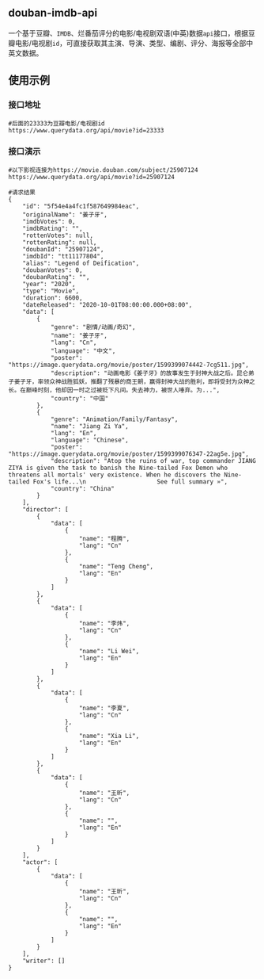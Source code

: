 douban-imdb-api
---------------
一个基于豆瓣、`IMDB`、烂番茄评分的电影/电视剧双语(中英)数据`api`接口，根据豆瓣电影/电视剧`id`，可直接获取其主演、导演、类型、编剧、评分、海报等全部中英文数据。

使用示例
----
### 接口地址

    #后面的23333为豆瓣电影/电视剧id
    https://www.querydata.org/api/movie?id=23333

### 接口演示

    #以下影视连接为https://movie.douban.com/subject/25907124
    https://www.querydata.org/api/movie?id=25907124
    
    #请求结果
    {
        "id": "5f54e4a4fc1f587649984eac",
        "originalName": "姜子牙",
        "imdbVotes": 0,
        "imdbRating": "",
        "rottenVotes": null,
        "rottenRating": null,
        "doubanId": "25907124",
        "imdbId": "tt11177804",
        "alias": "Legend of Deification",
        "doubanVotes": 0,
        "doubanRating": "",
        "year": "2020",
        "type": "Movie",
        "duration": 6600,
        "dateReleased": "2020-10-01T08:00:00.000+08:00",
        "data": [
            {
                "genre": "剧情/动画/奇幻",
                "name": "姜子牙",
                "lang": "Cn",
                "language": "中文",
                "poster": "https://image.querydata.org/movie/poster/1599399074442-7cg511.jpg",
                "description": "动画电影《姜子牙》的故事发生于封神大战之后。昆仑弟子姜子牙，率领众神战胜狐妖，推翻了残暴的商王朝，赢得封神大战的胜利，即将受封为众神之长。在巅峰时刻，他却因一时之过被贬下凡间。失去神力，被世人唾弃。为...",
                "country": "中国"
            },
            {
                "genre": "Animation/Family/Fantasy",
                "name": "Jiang Zi Ya",
                "lang": "En",
                "language": "Chinese",
                "poster": "https://image.querydata.org/movie/poster/1599399076347-22ag5e.jpg",
                "description": "Atop the ruins of war, top commander JIANG ZIYA is given the task to banish the Nine-tailed Fox Demon who threatens all mortals' very existence. When he discovers the Nine-tailed Fox's life...\n                    See full summary »",
                "country": "China"
            }
        ],
        "director": [
            {
                "data": [
                    {
                        "name": "程腾",
                        "lang": "Cn"
                    },
                    {
                        "name": "Teng Cheng",
                        "lang": "En"
                    }
                ]
            },
            {
                "data": [
                    {
                        "name": "李炜",
                        "lang": "Cn"
                    },
                    {
                        "name": "Li Wei",
                        "lang": "En"
                    }
                ]
            },
            {
                "data": [
                    {
                        "name": "李夏",
                        "lang": "Cn"
                    },
                    {
                        "name": "Xia Li",
                        "lang": "En"
                    }
                ]
            },
            {
                "data": [
                    {
                        "name": "王昕",
                        "lang": "Cn"
                    },
                    {
                        "name": "",
                        "lang": "En"
                    }
                ]
            }
        ],
        "actor": [
            {
                "data": [
                    {
                        "name": "王昕",
                        "lang": "Cn"
                    },
                    {
                        "name": "",
                        "lang": "En"
                    }
                ]
            }
        ],
        "writer": []
    }
